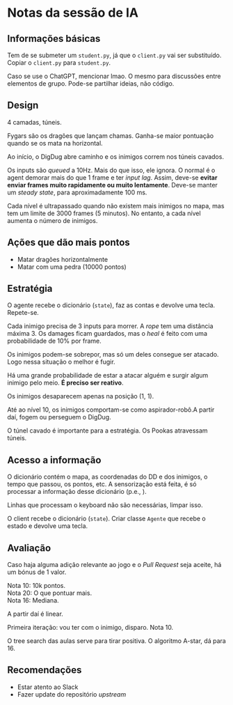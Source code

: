 # Notas da sessão de IA
## Informações básicas
Tem de se submeter um `student.py`, já que o `client.py` vai ser substituído. Copiar o `client.py` para `student.py`.

Caso se use o ChatGPT, mencionar lmao. O mesmo para discussões entre elementos de grupo. Pode-se partilhar ideias, não código.

## Design
4 camadas, túneis.

Fygars são os dragões que lançam chamas. Ganha-se maior pontuação quando se os mata na horizontal.

Ao início, o DigDug abre caminho e os inimigos correm nos túneis cavados.

Os inputs são *queued* a 10Hz. Mais do que isso, ele ignora. O normal é o agent demorar mais do que 1 frame e ter *input lag*. Assim, deve-se **evitar enviar frames muito rapidamente ou muito lentamente**. Deve-se manter um *steady state*, para aproximadamente 100 ms.

Cada nível é ultrapassado quando não existem mais inimigos no mapa, mas tem um limite de 3000 frames (5 minutos). No entanto, a cada nível aumenta o número de inimigos.

## Ações que dão mais pontos
- Matar dragões horizontalmente
- Matar com uma pedra (10000 pontos)

## Estratégia
O agente recebe o dicionário (`state`), faz as contas e devolve uma tecla. Repete-se.

Cada inimigo precisa de 3 inputs para morrer. A *rope* tem uma distância máxima 3. Os damages ficam guardados, mas o *heal* é feito com uma probabilidade de 10% por frame.

Os inimigos podem-se sobrepor, mas só um deles consegue ser atacado. Logo nessa situação o melhor é fugir.

Há uma grande probabilidade de estar a atacar alguém e surgir algum inimigo pelo meio. **É preciso ser reativo**.

Os inimigos desaparecem apenas na posição (1, 1).

Até ao nível 10, os inimigos comportam-se como aspirador-robô.A partir daí, fogem ou perseguem o DigDug.

O túnel cavado é importante para a estratégia. Os Pookas atravessam túneis.

## Acesso a informação
O dicionário contém o mapa, as coordenadas do DD e dos inimigos, o tempo que passou, os pontos, etc. A sensorização está feita, é só processar a informação desse dicionário (p.e., ).

Linhas que processam o keyboard não são necessárias, limpar isso.

O client recebe o dicionário (`state`). Criar classe `Agente` que recebe o estado e devolve uma tecla.

## Avaliação
Caso haja alguma adição relevante ao jogo e o *Pull Request* seja aceite, há um bónus de 1 valor.

Nota 10: 10k pontos.\
Nota 20: O que pontuar mais.\
Nota 16: Mediana.

A partir daí é linear.

Primeira iteração: vou ter com o inimigo, disparo. Nota 10.

O tree search das aulas serve para tirar positiva. O algoritmo A-star, dá para 16.

## Recomendações
- Estar atento ao Slack
- Fazer update do repositório *upstream*